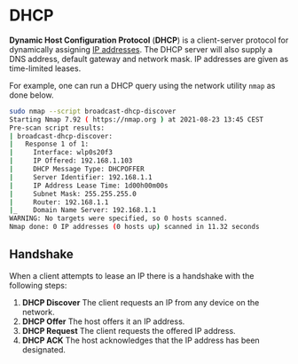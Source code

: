 # DHCP

**Dynamic Host Configuration Protocol** (**DHCP**) is a client-server protocol
for dynamically assigning [IP addresses](../ip_address). The DHCP server will
also supply a DNS address, default gateway and network mask. IP addresses are
given as time-limited leases.

For example, one can run a DHCP query using the network utility `nmap` as done
below.

```sh
sudo nmap --script broadcast-dhcp-discover
Starting Nmap 7.92 ( https://nmap.org ) at 2021-08-23 13:45 CEST
Pre-scan script results:
| broadcast-dhcp-discover:
|   Response 1 of 1:
|     Interface: wlp0s20f3
|     IP Offered: 192.168.1.103
|     DHCP Message Type: DHCPOFFER
|     Server Identifier: 192.168.1.1
|     IP Address Lease Time: 1d00h00m00s
|     Subnet Mask: 255.255.255.0
|     Router: 192.168.1.1
|_    Domain Name Server: 192.168.1.1
WARNING: No targets were specified, so 0 hosts scanned.
Nmap done: 0 IP addresses (0 hosts up) scanned in 11.32 seconds
```

## Handshake

When a client attempts to lease an IP there is a handshake with the following
steps:

1. **DHCP Discover** The client requests an IP from any device on the network.
2. **DHCP Offer** The host offers it an IP address.
3. **DHCP Request** The client requests the offered IP address.
4. **DHCP ACK** The host acknowledges that the IP address has been designated.
